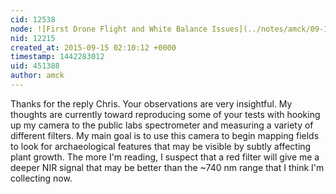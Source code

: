 ```yaml
---
cid: 12538
node: ![First Drone Flight and White Balance Issues](../notes/amck/09-14-2015/first-drone-flight-and-white-balance-issues)
nid: 12215
created_at: 2015-09-15 02:10:12 +0000
timestamp: 1442283012
uid: 451388
author: amck
---
```


Thanks for the reply Chris.  Your observations are very insightful.  My thoughts are currently toward reproducing some of your tests with hooking up my camera to the public labs spectrometer and measuring a variety of different filters.  My main goal is to use this camera to begin mapping fields to look for archaeological features that may be visible by subtly affecting plant growth.  The more I'm reading, I suspect that a red filter will give me a deeper NIR signal that may be better than the ~740 nm range that I think I'm collecting now.